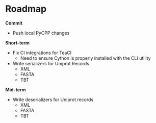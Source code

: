 # Roadmap

**Commit**
- Push local PyCPP changes

**Short-term**
- Fix CI integrations for TeaCI
    - Need to ensure Cython is properly installed with the CLI utility
- Write serializers for Uniprot Records
    - XML
    - FASTA
    - TBT

**Mid-term**
- Write deserializers for Uniprot records
    - XML
    - FASTA
    - TBT

